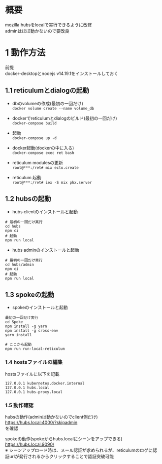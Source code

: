 # 概要
mozilla hubsをlocalで実行できるように改修  
adminはほぼ動かないので要改良

# 1 動作方法
前提  
docker-desktopとnodejs v14.19.1をインストールしておく

## 1.1 reticulumとdialogの起動
* dbのvolumeの作成(最初の一回だけ)    
 ```docker volume create --name volume_db```
* dockerでreticulumとdialogのビルド(最初の一回だけ)  
``` docker-compose build ```
* 起動  
``` docker-compose up -d ```  

* docker起動(dockerの中に入る)  
``` docker-compose exec ret bash ``` 

* reticulum modulesの更新  
``` root@***:/ret# mix ecto.create ```

* reticulum 起動  
``` root@***:/ret# iex -S mix phx.server ``` 

## 1.2 hubsの起動  
* hubs clientのインストールと起動
```
# 最初の一回だけ実行
cd hubs
npm ci
# 起動
npm run local
```
* hubs adminのインストールと起動
```
# 最初の一回だけ実行
cd hubs/admin
npm ci
# 起動
npm run local
```

## 1.3 spokeの起動
* spokeのインストールと起動  
```
最初の一回だけ実行
cd Spoke
npm install -g yarn
npm install -g cross-env
yarn install

# ここから起動
npm run run-local-reticulum
```

### 1.4 hostsファイルの編集  
hostsファイルに以下を記載

``` 
127.0.0.1 kubernetes.docker.internal
127.0.0.1 hubs.local
127.0.0.1 hubs-proxy.local
```

### 1.5 動作確認
hubsの動作(adminは動かないのでclient側だけ)  
https://hubs.local:4000/?skipadmin  
を確認  

spokeの動作(spokeからhubs.localにシーンをアップできる)  
https://hubs.local:9090/  
※ シーンアップロード時は、メール認証が求められるが、reticulumのログに認証urlが発行されるからクリックすることで認証突破可能  



